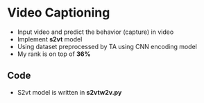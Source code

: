 # Video Captioning
*	Input video and predict the behavior (capture) in video
*	Implement **s2vt** model
*	Using dataset preprocessed by TA using CNN encoding model
*	My rank is on top of **36%**

##	Code
*	S2vt model is written in **s2vtw2v.py**